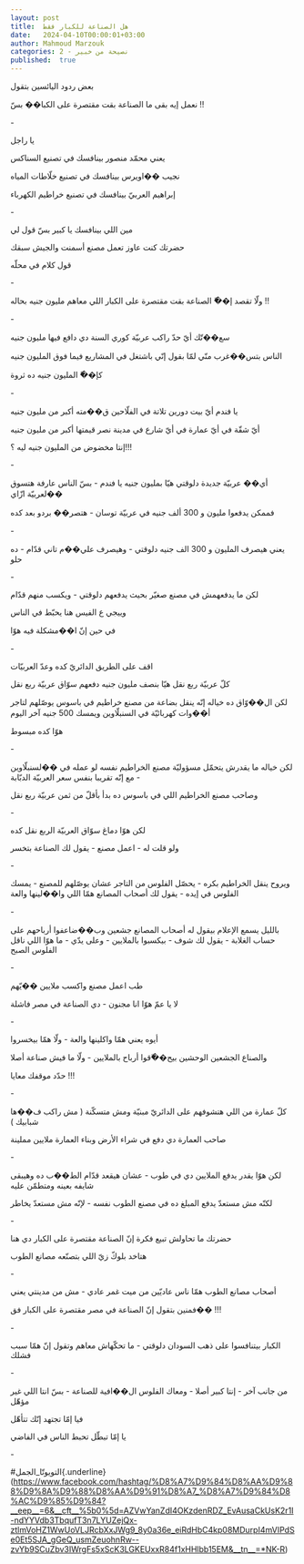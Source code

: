 ```yaml
---
layout: post
title:  هل الصناعة للكبار فقط
date:   2024-04-10T00:00:01+03:00
author: Mahmoud Marzouk
categories: 2 - نصيحة من خبير
published:  true
---
```

بعض ردود اليائسين بتقول

نعمل إيه بقى ما الصناعة بقت مقتصرة على الكبا�� بسّ !!

\-

يا راجل

يعني محمّد منصور بينافسك في تصنيع السناكس

نجيب ��اويرس بينافسك في تصنيع خلّاطات المياه

إبراهيم العربيّ بينافسك في تصنيع خراطيم الكهرباء

\-

مين اللي بينافسك يا كبير بسّ قول لي

حضرتك كنت عاوز تعمل مصنع أسمنت والجيش سبقك

قول كلام في محلّه

\-

ولّا تقصد إ��ّ الصناعة بقت مقتصرة على الكبار اللي معاهم مليون جنيه
بحاله !!

\-

سع��تّك أيّ حدّ راكب عربيّة كوري السنة دي دافع فيها مليون جنيه

الناس بتس��غرب منّي لمّا بقول إنّي باشتغل في المشاريع فيما فوق المليون
جنيه

كإ��ّ المليون جنيه ده ثروة

\-

يا فندم أيّ بيت دورين تلاتة في الفلّاحين ق��مته أكبر من مليون
جنيه

أيّ شقّة في أيّ عمارة في أيّ شارع في مدينة نصر قيمتها أكبر من مليون
جنيه

إنتا مخضوض من المليون جنيه ليه ؟!!!

\-

أي�� عربيّة جديدة دلوقتي هيّا بمليون جنيه يا فندم - بسّ الناس عارفة هتسوق
��لعربيّة ازّاي

فممكن يدفعوا مليون و 300 ألف جنيه في عربيّة توسان - هتصر�� بردو بعد
كده

\-

يعني هيصرف المليون و 300 الف جنيه دلوقتي - وهيصرف علي��م تاني قدّام - ده
حلو

\-

لكن ما يدفعهمش في مصنع صغيّر بحيث يدفعهم دلوقتي - ويكسب منهم
قدّام

وييجي ع الفيس هنا يحبّط في الناس

في حين إنّ ا��مشكلة فيه هوّا

\-

اقف على الطريق الدائريّ كده وعدّ العربيّات

كلّ عربيّة ربع نقل هيّا بنصف مليون جنيه دفعهم سوّاق عربيّة ربع
نقل

لكن ال��وّاق ده خياله إنّه ينقل بضاعة من مصنع خراطيم في باسوس يوصّلهم لتاجر
أ��وات كهربائيّة في السنبلّاوين ويمسك 500 جنيه آخر اليوم

هوّا كده مبسوط

\-

لكن خياله ما يقدرش يتحمّل مسؤوليّة مصنع الخراطيم نفسه لو عمله في
��لسنبلّاوين - مع إنّه تقريبا بنفس سعر العربيّة الدبّابة

وصاحب مصنع الخراطيم اللي في باسوس ده بدأ بأقلّ من ثمن عربيّة ربع
نقل

\-

لكن هوّا دماغ سوّاق العربيّة الربع نقل كده

ولو قلت له - اعمل مصنع - يقول لك الصناعة بتخسر

\-

ويروح ينقل الخراطيم بكره - يحصّل الفلوس من التاجر عشان يوصّلهم للمصنع -
يمسك الفلوس في إيده - يقول لك أصحاب المصانع همّا اللي وا��لينها
والعة

\-

بالليل يسمع الإعلام بيقول له أصحاب المصانع جشعين وب��ضاعفوا أرباحهم على
حساب الغلابة - يقول لك شوف - بيكسبوا بالملايين - وعلى يدّي - ما هوّا اللي
ناقل الفلوس الصبح

\-

طب اعمل مصنع واكسب ملايين ��يّهم

لا يا عمّ هوّا انا مجنون - دي الصناعة في مصر فاشلة

\-

أيوه يعني همّا واكلينها والعة - ولّا همّا بيخسروا

والصناع الجشعين الوحشين بيح��ّقوا أرباح بالملايين - ولّا ما فيش صناعة
أصلا

حدّد موقفك معايا !!!

\-

كلّ عمارة من اللي هتشوفهم على الدائريّ مبنيّة ومش متسكّنة ( مش راكب ف��ها
شبابيك )

صاحب العمارة دي دفع في شراء الأرض وبناء العمارة ملايين
مملينة

\-

لكن هوّا يقدر يدفع الملايين دي في طوب - عشان هيقعد قدّام الط��ب ده وهيبقى
شايفه بعينه ومتطمّن عليه

لكنّه مش مستعدّ يدفع المبلغ ده في مصنع الطوب نفسه - لإنّه مش مستعدّ
يخاطر

\-

حضرتك ما تحاولش تبيع فكرة إنّ الصناعة مقتصرة على الكبار دي
هنا

هتاخد بلوكّ زيّ اللي بتصنّعه مصانع الطوب

\-

أصحاب مصانع الطوب همّا ناس عاديّين من ميت غمر عادي - مش من مدينتي
يعني

فمنين بتقول إنّ الصناعة في مصر مقتصرة على الكبار فق�� !!!

\-

الكبار بيتنافسوا على ذهب السودان دلوقتي - ما تحكّهاش معاهم وتقول إنّ همّا
سبب فشلك

\-

من جانب آخر - إنتا كبير أصلا - ومعاك الفلوس ال��افية للصناعة - بسّ انتا
اللي غير مؤهّل

فيا إمّا تجتهد إنّك تتأهّل

يا إمّا تبطّل تحبط الناس في الفاضي

\-

\#التويوتّا_الجمل{.underline}(https://www.facebook.com/hashtag/%D8%A7%D9%84%D8%AA%D9%88%D9%8A%D9%88%D8%AA%D9%91%D8%A7_%D8%A7%D9%84%D8%AC%D9%85%D9%84?__eep__=6&__cft__%5b0%5d=AZVwYanZdI4OKzdenRDZ_EvAusaCkUsK2r1I-ndYYVdb3TbqufT3n7LYUZejQx-ztlmVoHZ1WwUoVLJRcbXxJWg9_8y0a36e_eiRdHbC4kp08MDurpI4mVIPdSe0Et5SJA_gGeQ_usmZeuohnRw--zvYb9SCuZbv3IWrgFs5xScK3LGKEUxxR84f1xHHlbb15EM&__tn__=*NK-R)
